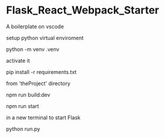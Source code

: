 # Flask_React_Webpack_Starter

A boilerplate on vscode

setup python virtual enviroment

python -m venv .venv

activate it

pip install -r requirements.txt


from 'theProject' directory

npm run build:dev

npm run start


in a new terminal to start Flask

python run.py
